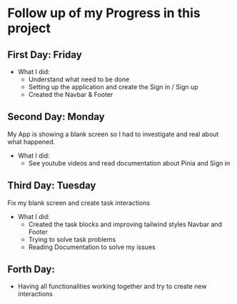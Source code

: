 # Follow up of my Progress in this project
## First Day: Friday
* What I did: 
  - Understand what need to be done
  - Setting up the application and create the Sign in / Sign up
  - Created the Navbar & Footer

## Second Day: Monday

My App is showing a blank screen so I had to investigate and real about what happened.
* What I did: 
  - See youtube videos and read documentation about Pinia and Sign in
  

## Third Day: Tuesday
Fix my blank screen and create task interactions
* What I did: 
  - Created the task blocks and improving tailwind styles Navbar and Footer
  - Trying to solve task problems
  - Reading Documentation to solve my issues

## Forth Day: 
* Having all functionalities working together and try to create new interactions